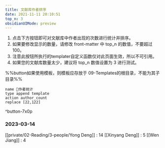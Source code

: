 ```yaml
---
title: 文献库作者排序
date: 2021-11-11 20:10:51
top_n: 3
obsidianUIMode: preview
---
```


1. 点击下方按钮即可对文献库中作者出现的次数进行统计并排序。
2. 如果要修改显示的数量，请修改 front-matter 中 top_n 的数值，不要超过100。
3. 注意此按钮所执行的templater自定义函数仅对此页面生效，所以不可引用。
4. 如果您的文献库数量太少，建议将 top_n 数值设置为 3 进行测试。

%%button如果使用模板，则模板应存放于 09-Templates的根目录，不能为其子目录%%

```button
name 🐼作者统计
type append template
action author_count
replace [22,122]
```
^button-7x0p

### 2023-03-14
[[private/02-Reading/3-people/Yong Deng]] : 14
[[Xinyang Deng]] : 5
[[Wen Jiang]] : 4
